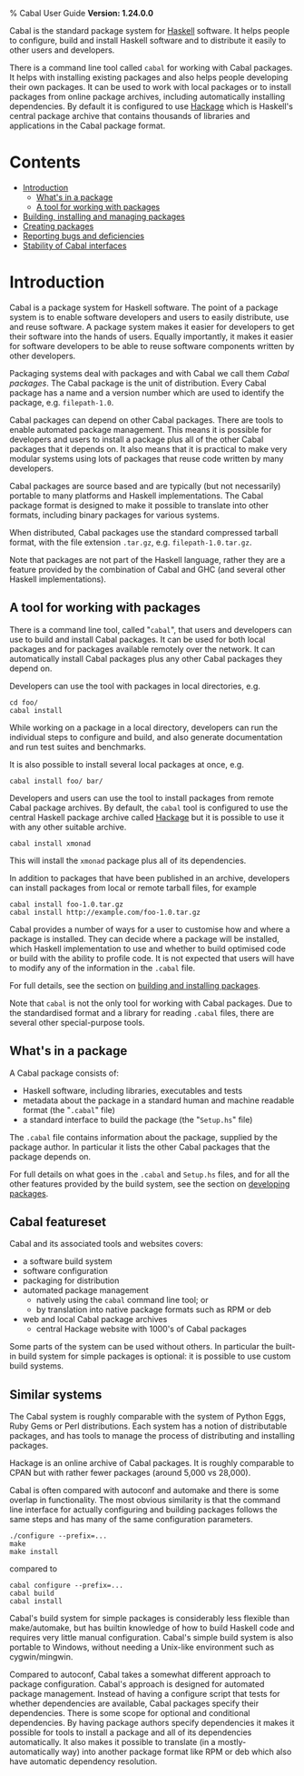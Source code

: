 % Cabal User Guide
**Version: 1.24.0.0**

Cabal is the standard package system for [Haskell] software. It helps
people to configure, build and install Haskell software and to
distribute it easily to other users and developers.

There is a command line tool called `cabal` for working with Cabal
packages. It helps with installing existing packages and also helps
people developing their own packages. It can be used to work with local
packages or to install packages from online package archives, including
automatically installing dependencies. By default it is configured to
use [Hackage] which is Haskell's central package archive that contains
thousands of libraries and applications in the Cabal package format.

# Contents #

  * [Introduction](#introduction)
      - [What's in a package](#whats-in-a-package)
      - [A tool for working with packages](#a-tool-for-working-with-packages)
  * [Building, installing and managing packages](installing-packages.html)
  * [Creating packages](developing-packages.html)
  * [Reporting bugs and deficiencies](misc.html#reporting-bugs-and-deficiencies)
  * [Stability of Cabal interfaces](misc.html#stability-of-cabal-interfaces)

# Introduction #

Cabal is a package system for Haskell software. The point of a package
system is to enable software developers and users to easily distribute,
use and reuse software. A package system makes it easier for developers
to get their software into the hands of users. Equally importantly, it
makes it easier for software developers to be able to reuse software
components written by other developers.

Packaging systems deal with packages and with Cabal we call them _Cabal
packages_. The Cabal package is the unit of distribution. Every Cabal
package has a name and a version number which are used to identify the
package, e.g. `filepath-1.0`.

Cabal packages can depend on other Cabal packages. There are tools
to enable automated package management. This means it is possible for
developers and users to install a package plus all of the other Cabal
packages that it depends on. It also means that it is practical to make
very modular systems using lots of packages that reuse code written by
many developers.

Cabal packages are source based and are typically (but not necessarily)
portable to many platforms and Haskell implementations. The Cabal
package format is designed to make it possible to translate into other
formats, including binary packages for various systems.

When distributed, Cabal packages use the standard compressed tarball
format, with the file extension `.tar.gz`, e.g. `filepath-1.0.tar.gz`.

Note that packages are not part of the Haskell language, rather they
are a feature provided by the combination of Cabal and GHC (and several
other Haskell implementations).


## A tool for working with packages ##

There is a command line tool, called "`cabal`", that users and developers
can use to build and install Cabal packages. It can be used for both
local packages and for packages available remotely over the network. It
can automatically install Cabal packages plus any other Cabal packages
they depend on.

Developers can use the tool with packages in local directories, e.g.

~~~~~~~~~~~~~~~~
cd foo/
cabal install
~~~~~~~~~~~~~~~~

While working on a package in a local directory, developers can run the
individual steps to configure and build, and also generate documentation
and run test suites and benchmarks.

It is also possible to install several local packages at once, e.g.

~~~~~~~~~~~~~~~~
cabal install foo/ bar/
~~~~~~~~~~~~~~~~

Developers and users can use the tool to install packages from remote
Cabal package archives. By default, the `cabal` tool is configured to
use the central Haskell package archive called [Hackage] but it
is possible to use it with any other suitable archive.

~~~~~~~~~~~~~~~~
cabal install xmonad
~~~~~~~~~~~~~~~~

This will install the `xmonad` package plus all of its dependencies.

In addition to packages that have been published in an archive,
developers can install packages from local or remote tarball files,
for example

~~~~~~~~~~~~~~~~
cabal install foo-1.0.tar.gz
cabal install http://example.com/foo-1.0.tar.gz
~~~~~~~~~~~~~~~~

Cabal provides a number of ways for a user to customise how and where a
package is installed. They can decide where a package will be installed,
which Haskell implementation to use and whether to build optimised code
or build with the ability to profile code. It is not expected that users
will have to modify any of the information in the `.cabal` file.

For full details, see the section on [building and installing
packages](installing-packages.html).

Note that `cabal` is not the only tool for working with Cabal packages.
Due to the standardised format and a library for reading `.cabal` files,
there are several other special-purpose tools.

## What's in a package ##

A Cabal package consists of:

  * Haskell software, including libraries, executables and tests
  * metadata about the package in a standard human and machine
    readable format (the "`.cabal`" file)
  * a standard interface to build the package (the "`Setup.hs`" file)

The `.cabal` file contains information about the package, supplied by
the package author. In particular it lists the other Cabal packages
that the package depends on.

For full details on what goes in the `.cabal` and `Setup.hs` files, and
for all the other features provided by the build system, see the section
on [developing packages](developing-packages.html).


## Cabal featureset ##

Cabal and its associated tools and websites covers:

 * a software build system
 * software configuration
 * packaging for distribution
 * automated package management
    * natively using the `cabal` command line tool; or
    * by translation into native package formats such as RPM or deb
 * web and local Cabal package archives
    * central Hackage website with 1000's of Cabal packages

Some parts of the system can be used without others. In particular the
built-in build system for simple packages is optional: it is possible
to use custom build systems.

## Similar systems ##

The Cabal system is roughly comparable with the system of Python Eggs,
Ruby Gems or Perl distributions. Each system has a notion of
distributable packages, and has tools to manage the process of
distributing and installing packages.

Hackage is an online archive of Cabal packages. It is roughly comparable
to CPAN but with rather fewer packages (around 5,000 vs 28,000).

Cabal is often compared with autoconf and automake and there is some
overlap in functionality. The most obvious similarity is that the
command line interface for actually configuring and building packages
follows the same steps and has many of the same configuration
parameters.

~~~~~~~~~~
./configure --prefix=...
make
make install
~~~~~~~~~~

compared to

~~~~~~~~~~
cabal configure --prefix=...
cabal build
cabal install
~~~~~~~~~~

Cabal's build system for simple packages is considerably less flexible
than make/automake, but has builtin knowledge of how to build Haskell
code and requires very little manual configuration. Cabal's simple build
system is also portable to Windows, without needing a Unix-like
environment such as cygwin/mingwin.

Compared to autoconf, Cabal takes a somewhat different approach to
package configuration. Cabal's approach is designed for automated
package management. Instead of having a configure script that tests for
whether dependencies are available, Cabal packages specify their
dependencies. There is some scope for optional and conditional
dependencies. By having package authors specify dependencies it makes it
possible for tools to install a package and all of its dependencies
automatically. It also makes it possible to translate (in a
mostly-automatically way) into another package format like RPM or deb
which also have automatic dependency resolution.

[Haskell]:  http://www.haskell.org/
[Hackage]:  http://hackage.haskell.org/
